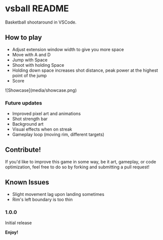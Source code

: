 # vsball README

Basketball shootaround in VSCode.

## How to play

- Adjust extension window width to give you more space
- Move with A and D
- Jump with Space
- Shoot with holding Space
- Holding down space increases shot distance, peak power at the highest point of the jump
- Score

\!\[Showcase\]\(media/showcase.png\)

### Future updates

 - Improved pixel art and animations
 - Shot strength bar
 - Background art
 - Visual effects when on streak
 - Gameplay loop (moving rim, different targets)

## Contribute!

If you'd like to improve this game in some way, be it art, gameplay, or code optimization, feel free to do so by forking and submitting a pull request!

## Known Issues

- Slight movement lag upon landing sometimes
- Rim's left boundary is too thin

### 1.0.0

Initial release

**Enjoy!**
